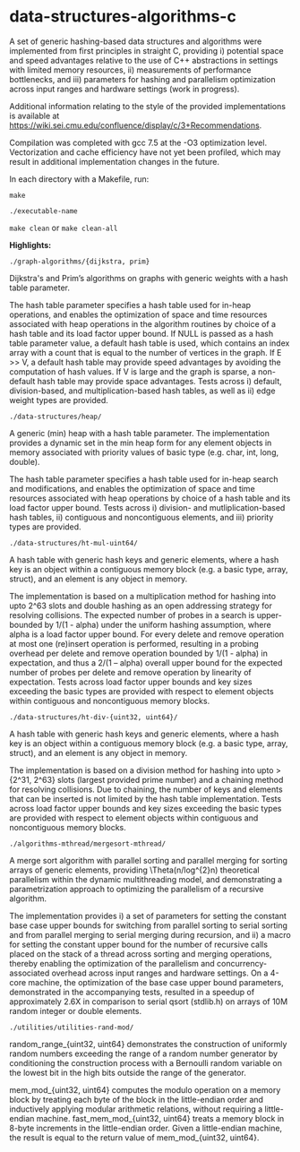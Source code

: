 # data-structures-algorithms-c

A set of generic hashing-based data structures and algorithms were implemented from first principles in straight C, providing i) potential space and speed advantages relative to the use of C++ abstractions in settings with limited memory resources, ii) measurements of performance bottlenecks, and iii) parameters for hashing and parallelism optimization across input ranges and hardware settings (work in progress).

Additional information relating to the style of the provided implementations is available at https://wiki.sei.cmu.edu/confluence/display/c/3+Recommendations.

Compilation was completed with gcc 7.5 at the -O3 optimization level. Vectorization and cache efficiency have not yet been profiled, which may result in additional implementation changes in the future.

In each directory with a Makefile, run:

`make`

`./executable-name`

`make clean` or `make clean-all`

**Highlights:**

`./graph-algorithms/{dijkstra, prim}`

Dijkstra's and Prim’s algorithms on graphs with generic weights with a hash table parameter.

The hash table parameter specifies a hash table used for in-heap operations, and enables the optimization of space and time resources associated with heap operations in the algorithm routines by choice of a hash table and its load factor upper bound. If NULL is passed as a hash table parameter value, a default hash table is used, which contains an index array with a count that is equal to the number of vertices in the graph. If E >> V, a default hash table may provide speed advantages by avoiding the computation of hash values. If V is large and the graph is sparse, a non-default hash table may provide space advantages. Tests across i) default, division-based, and multiplication-based hash tables, as well as ii) edge weight types are provided.

`./data-structures/heap/`

A generic (min) heap with a hash table parameter. The implementation provides a dynamic set in the min heap form for any element objects in memory associated with priority values of basic type (e.g. char, int, long, double).

The hash table parameter specifies a hash table used for in-heap search and modifications, and enables the optimization of space and time resources associated with heap operations by choice of a hash table and its load factor upper bound. Tests across i) division- and mutliplication-based hash tables, ii) contiguous and noncontiguous elements, and iii) priority types are provided.

`./data-structures/ht-mul-uint64/`

A hash table with generic hash keys and generic elements, where a hash key is an object within a contiguous memory block (e.g. a basic type, array, struct), and an element is any object in memory.

The implementation is based on a multiplication method for hashing into upto 2^63 slots and double hashing as an open addressing strategy for resolving collisions. The expected number of probes in a search is upper-bounded by 1/(1 - alpha) under the uniform hashing assumption, where alpha is a load factor upper bound. For every delete and remove operation at most one (re)insert operation is performed, resulting in a probing overhead per delete and remove operation bounded by 1/(1 - alpha) in expectation, and thus a 2/(1 – alpha) overall upper bound for the expected number of probes per delete and remove operation by linearity of expectation. Tests across load factor upper bounds and key sizes exceeding the basic types are provided with respect to element objects within contiguous and noncontiguous memory blocks.

`./data-structures/ht-div-{uint32, uint64}/`

A hash table with generic hash keys and generic elements, where a hash key is an object within a contiguous memory block (e.g. a basic type, array, struct), and an element is any object in memory. 

The implementation is based on a division method for hashing into upto > {2^31, 2^63} slots (largest provided prime number) and a chaining method for resolving collisions. Due to chaining, the number of keys and elements that can be inserted is not limited by the hash table implementation. Tests across load factor upper bounds and key sizes exceeding the basic types are provided with respect to element objects within contiguous and noncontiguous memory blocks.

`./algorithms-mthread/mergesort-mthread/`

A merge sort algorithm with parallel sorting and parallel merging for sorting arrays of generic elements, providing \Theta(n/log^{2}n) theoretical parallelism within the dynamic multithreading model, and demonstrating a parametrization approach to optimizing the parallelism of a recursive algorithm.

The implementation provides i) a set of parameters for setting the constant base case upper bounds for switching from parallel sorting to serial sorting and from parallel merging to serial merging during recursion, and ii) a macro for setting the constant upper bound for the number of recursive calls placed on the stack of a thread across sorting and merging operations, thereby enabling the optimization of the parallelism and concurrency-associated overhead across input ranges and hardware settings. On a 4-core machine, the optimization of the base case upper bound parameters, demonstrated in the accompanying tests, resulted in a speedup of approximately 2.6X in comparison to serial qsort (stdlib.h) on arrays of 10M random integer or double elements.

`./utilities/utilities-rand-mod/`

random_range_{uint32, uint64} demonstrates the construction of uniformly random numbers exceeding the range of a random number generator by conditioning the construction process with a Bernoulli random variable on the lowest bit in the high bits outside the range of the generator.

mem_mod_{uint32, uint64} computes the modulo operation on a memory block by treating each byte of the block in the little-endian order and inductively applying modular arithmetic relations, without requiring a little-endian machine. fast_mem_mod_{uint32, uint64} treats a memory block in 8-byte increments in the little-endian order. Given a little-endian machine, the result is equal to the return value of mem_mod_{uint32, uint64}.
